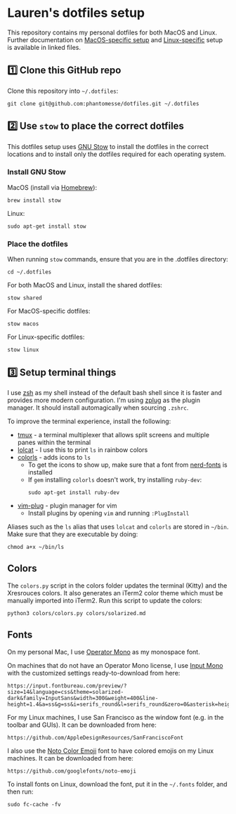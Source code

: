 # Lauren's dotfiles setup
This repository contains my personal dotfiles for both MacOS and Linux. Further
documentation on [MacOS-specific setup](readme-macos.md) and
[Linux-specific](readme-linux.md) setup is available in linked files.

## 1️⃣ Clone this GitHub repo

Clone this repository into `~/.dotfiles`:
```
git clone git@github.com:phantomesse/dotfiles.git ~/.dotfiles
```

## 2️⃣ Use `stow` to place the correct dotfiles
This dotfiles setup uses [GNU Stow](https://www.gnu.org/software/stow/) to
install the dotfiles in the correct locations and to install only the dotfiles
required for each operating system.

### Install GNU Stow
MacOS (install via [Homebrew](https://brew.sh/)):
```
brew install stow
```

Linux:
```
sudo apt-get install stow
```

### Place the dotfiles
When running `stow` commands, ensure that you are in the .dotfiles directory:
```
cd ~/.dotfiles
```

For both MacOS and Linux, install the shared dotfiles:
```
stow shared
```

For MacOS-specific dotfiles:
```
stow macos
```

For Linux-specific dotfiles:
```
stow linux
```

## 3️⃣ Setup terminal things
I use [zsh](https://www.zsh.org/) as my shell instead of the default bash shell
since it is faster and provides more modern configuration. I'm using
[zplug](https://github.com/zplug/zplug) as the plugin manager. It should install
automagically when sourcing `.zshrc`.

To improve the terminal experience, install the following:

* [tmux](https://github.com/tmux/tmux) - a terminal multiplexer that allows
  split screens and multiple panes within the terminal
* [lolcat](https://github.com/busyloop/lolcat) - I use this to print `ls` in
  rainbow colors
* [colorls](https://github.com/athityakumar/colorls) - adds icons to `ls`
  * To get the icons to show up, make sure that a font from
    [nerd-fonts](https://github.com/ryanoasis/nerd-fonts) is installed
  * If `gem` installing `colorls` doesn't work, try installing `ruby-dev`:
    ```
    sudo apt-get install ruby-dev
    ```
* [vim-plug](https://github.com/junegunn/vim-plug) - plugin manager for vim
  * Install plugins by opening `vim` and running `:PlugInstall`

Aliases such as the `ls` alias that uses `lolcat` and `colorls` are stored in
`~/bin`. Make sure that they are executable by doing:
```
chmod a+x ~/bin/ls
```

## Colors
The `colors.py` script in the colors folder updates the terminal (Kitty) and the
Xresrouces colors. It also generates an iTerm2 color theme which must be manually imported into iTerm2. Run this script to update the colors:

```
python3 colors/colors.py colors/solarized.md
```

## Fonts
On my personal Mac, I use
[Operator Mono](https://www.typography.com/fonts/operator/styles) as my
monospace font.

On machines that do not have an Operator Mono license, I use
[Input Mono](https://input.fontbureau.com/) with the customized settings
ready-to-download from here:
```
https://input.fontbureau.com/preview/?size=14&language=css&theme=solarized-dark&family=InputSans&width=300&weight=400&line-height=1.4&a=ss&g=ss&i=serifs_round&l=serifs_round&zero=0&asterisk=height&braces=0&preset=default&customize=please
```

For my Linux machines, I use San Francisco as the window font (e.g. in the
toolbar and GUIs). It can be downloaded from here:
```
https://github.com/AppleDesignResources/SanFranciscoFont
```

I also use the [Noto Color Emoji](https://www.google.com/get/noto/help/emoji/)
font to have colored emojis on my Linux machines. It can be downloaded from
here:
```
https://github.com/googlefonts/noto-emoji
```

To install fonts on Linux, download the font, put it in the `~/.fonts` folder,
and then run:
```
sudo fc-cache -fv
```
